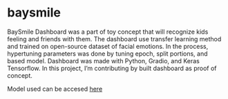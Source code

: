 # baysmile

BaySmile Dashboard was a part of toy concept that will recognize kids feeling and friends with them. The dashboard use transfer learning method and 
trained on open-source dataset of facial emotions. In the process, hypertuning parameters was done by tuning epoch, split portions, and based model. 
Dashboard was made with Python, Gradio, and Keras Tensorflow. In this project, I’m contributing by built dashboard as proof of concept.


Model used can be accesed [here](https://drive.google.com/drive/folders/18v9rAvWjl_8m7EK1qdvmPcm_wySOa-f1?usp=sharing)
